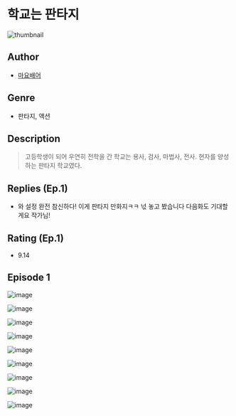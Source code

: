# 학교는 판타지
![thumbnail](https://image-comic.pstatic.net/user_contents_data/challenge_comic/2023/05/23/131396/upload_3847592731479532852_480x623.jpeg)

## Author
- [마요배어](https://comic.naver.com/artistTitle?id=131396)

## Genre
- 판타지, 액션

## Description
> 고등학생이 되어 우연히 전학을 간 학교는 용사, 검사, 마법사, 전사. 현자를 양성하는 판타지 학교였다.

## Replies (Ep.1)
- 와 설정 완전 참신하다! 이게 판타지 만화지ㅋㅋ 넋 놓고 봤습니다 다음화도 기대할게요 작가님!

## Rating (Ep.1)
- 9.14

## Episode 1
![image](https://image-comic.pstatic.net/user_contents_data/challenge_comic/2023/05/23/131396/upload_7005684988979329328.jpeg)

![image](https://image-comic.pstatic.net/user_contents_data/challenge_comic/2023/05/23/131396/upload_7003715592610132069.jpeg)

![image](https://image-comic.pstatic.net/user_contents_data/challenge_comic/2023/05/23/131396/upload_3691040985417213283.jpeg)

![image](https://image-comic.pstatic.net/user_contents_data/challenge_comic/2023/05/23/131396/upload_3763094370370271334.jpeg)

![image](https://image-comic.pstatic.net/user_contents_data/challenge_comic/2023/05/23/131396/upload_3630521850366343525.jpeg)

![image](https://image-comic.pstatic.net/user_contents_data/challenge_comic/2023/05/23/131396/upload_7219888344672516449.jpeg)

![image](https://image-comic.pstatic.net/user_contents_data/challenge_comic/2023/05/23/131396/upload_3474075424617018420.jpeg)

![image](https://image-comic.pstatic.net/user_contents_data/challenge_comic/2023/05/23/131396/upload_3760614957942924342.jpeg)

![image](https://image-comic.pstatic.net/user_contents_data/challenge_comic/2023/05/23/131396/upload_7365130535606368563.jpeg)
